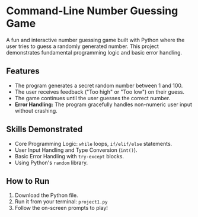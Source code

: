# Command-Line Number Guessing Game

A fun and interactive number guessing game built with Python where the user tries to guess a randomly generated number. This project demonstrates fundamental programming logic and basic error handling.

## Features

- The program generates a secret random number between 1 and 100.
- The user receives feedback ("Too high" or "Too low") on their guess.
- The game continues until the user guesses the correct number.
- **Error Handling:** The program gracefully handles non-numeric user input without crashing.

## Skills Demonstrated

- Core Programming Logic: `while` loops, `if/elif/else` statements.
- User Input Handling and Type Conversion (`int()`).
- Basic Error Handling with `try-except` blocks.
- Using Python's `random` library.

## How to Run

1.  Download the Python file.
2.  Run it from your terminal: `project1.py`
3.  Follow the on-screen prompts to play!
